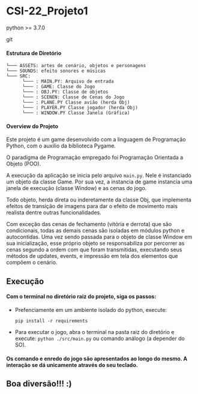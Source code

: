 # CSI-22_Projeto1

python >= 3.7.0

git

#### Estrutura de Diretório

```
└─── ASSETS: artes de cenário, objetos e personagens
└─── SOUNDS: efeito sonores e músicas
└─── SRC:
      └─── : MAIN.PY: Arquivo de entrada
      └─── : GAME: Classe do Jogo
      └─── : OBJ.PY: Classe de objetos
      └─── : SCENEN: Classe de Cenas do Jogo
      └─── : PLANE.PY Classe avião (herda Obj)
      └─── : PLAYER.PY Classe jogador (herda Obj)
      └─── : WINDOW.PY Classe Janela (Gráfica)

```

#### Overview do Projeto

  Este projeto é um game desenvolvido com a linguagem de Programação Python, com o auxilio da biblioteca Pygame.

  O paradigma de Programação empregado foi Programação Orientada a Objeto (POO).

A execução da aplicação se inicia pelo arquivo `main.py`. Nele é instanciado um objeto da classe Game. Por sua vez, a instancia de game instancia uma janela de execução (classe Window) e as cenas do jogo.

Todo objeto, herda direta ou inderetamente da classe Obj, que implementa efeitos de transição de imagens para dar o efeito de movimento mais realista dentre outras funcionalidades.

Com exceção das cenas de fechamento (vitória e derrota) que são condicionais, todas as demais cenas são isoladas em módulos python e autocontidas. Uma vez sendo passada para o objeto de classe Window em sua inicialização, esse próprio objeto se responsabiliza por percorrer as cenas segundo a ordem com que foram transmitidas, executando seus métodos de updates, events, e impressão em tela dos elementos que compõem o cenário.

## Execução

#### Com o terminal no diretório raiz do projeto, siga os passos:

- Prefenciamente em um ambiente isolado do python, execute:

  `pip install -r requirements`
- Para executar o jogo, abra o terminal na pasta raiz do diretório e execute: `python ./src/main.py` ou comando análogo (a depender do SO).

#### Os comando e enredo do jogo são apresentados ao longo do mesmo. A interação se dá unicamente através do seu teclado.

## Boa diversão!!! :)
